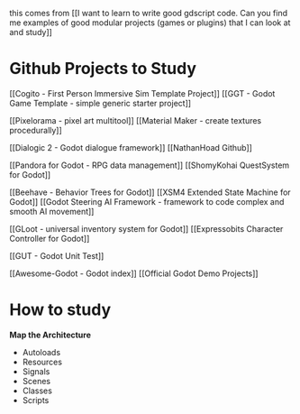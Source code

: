 this comes from [[I want to learn to write good gdscript code. Can you find me examples of good modular projects (games or plugins) that I can look at and study]]

# Github Projects to Study
[[Cogito - First Person Immersive Sim Template Project]]
[[GGT - Godot Game Template - simple generic starter project]]

[[Pixelorama - pixel art multitool]]
[[Material Maker - create textures procedurally]]

[[Dialogic 2 - Godot dialogue framework]]
[[NathanHoad Github]]

[[Pandora for Godot - RPG data management]]
[[ShomyKohai QuestSystem for Godot]]

[[Beehave - Behavior Trees for Godot]]
[[XSM4 Extended State Machine for Godot]]
[[Godot Steering AI Framework - framework to code complex and smooth AI movement]]

[[GLoot - universal inventory system for Godot]]
[[Expressobits Character Controller for Godot]]

[[GUT - Godot Unit Test]]

[[Awesome-Godot - Godot index]]
[[Official Godot Demo Projects]]

# How to study
**Map the Architecture**
- Autoloads
- Resources
- Signals
- Scenes
- Classes
- Scripts
